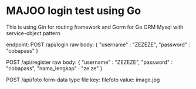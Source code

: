 # MAJOO login test using Go
This is using Gin for routing framework and Gorm for Go ORM Mysql
with service-object pattern 

endpoint:
POST /api/login
raw
body:
{
    "username" : "ZEZEZE",
    "password" : "cobapass"
}

POST /api/register
raw
body:
{
    "username" : "ZEZEZE",
    "password" : "cobapass",
    "nama_lengkap" : "ze ze"
}

POST /api/foto
form-data type file
key: filefoto
value: image.jpg
